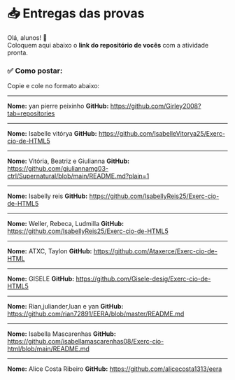 # 📥 Entregas das provas

Olá, alunos! 👋  
Coloquem aqui abaixo o **link do repositório de vocês** com a atividade pronta.

### ✅ Como postar:

Copie e cole no formato abaixo:

---

**Nome:** yan pierre peixinho 
**GitHub:** https://github.com/Girley2008?tab=repositories

---

**Nome:** Isabelle vitórya
**GitHub:** https://github.com/IsabelleVitorya25/Exerc-cio-de-HTML5

---

**Nome:** Vitória, Beatriz e Giulianna
**GitHub:** https://github.com/giuliannamg03-ctrl/Supernatural/blob/main/README.md?plain=1

---
**Nome:** Isabelly reis
**GitHub:** https://github.com/IsabellyReis25/Exerc-cio-de-HTML5

---
**Nome:** Weller, Rebeca, Ludmilla
**GitHub:** https://github.com/IsabellyReis25/Exerc-cio-de-HTML5

---
**Nome:** ATXC, Taylon
**GitHub:** https://github.com/Ataxerce/Exerc-cio-de-HTML

---
**Nome:** GISELE
**GitHub:** https://github.com/Gisele-desig/Exerc-cio-de-HTML5

---
**Nome:** Rian,juliander,luan e yan
**GitHub:** https://github.com/rian72891/EERA/blob/master/README.md

---
**Nome:** Isabella Mascarenhas
**GitHub:** https://github.com/isabellamascarenhas08/Exerc-cio-html/blob/main/README.md


---
**Nome:** Alice Costa Ribeiro
**GitHub:** https://github.com/alicecosta1313/eera




